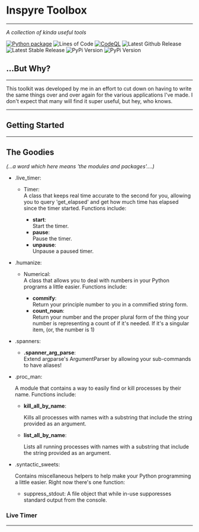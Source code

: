 # Inspyre Toolbox

----
*A collection of kinda useful tools*


[![Python package](https://github.com/tayjaybabee/Inspyre-Toolbox/actions/workflows/python-package.yml/badge.svg?branch=main)](https://github.com/tayjaybabee/Inspyre-Toolbox/actions/workflows/python-package.yml)
![Lines of Code](https://badgen.net/codeclimate/loc/tayjaybabee/Inspyre-Toolbox)
[![CodeQL](https://github.com/tayjaybabee/Inspyre-Toolbox/actions/workflows/codeql-analysis.yml/badge.svg)](https://github.com/tayjaybabee/Inspyre-Toolbox/actions/workflows/codeql-analysis.yml)
![Latest Github Release](https://badgen.net/github/release/tayjaybabee/Inspyre-Toolbox)
![Latest Stable Release](https://badgen.net/github/release/tayjaybabee/Inspyre-Toolbox/stable)
![PyPi Version](https://badgen.net/pypi/v/Inspyre-Toolbox)
![PyPi Version](https://badgen.net/pypi/python/Inspyre-Toolbox)

## ...But Why?

----

This toolkit was developed by me in an effort to cut down on having to write the same things over and over again for the various applications I've made. I don't expect that many will find it super useful, but hey, who knows.

----

Getting Started
----

----

## The Goodies

*(...a word which here means 'the modules and packages'....)*

* .live_timer: <br>
  
  * Timer: <br>
    A class that keeps real time accurate to the second for you, allowing you to query 'get_elapsed' and get how much time has elapsed since the timer started. Functions include:
  
    * **start**: <br>
      Start the timer.
    * **pause**: <br>
      Pause the timer.
    * **unpause**: <br>
      Unpause a paused timer.
    
* .humanize: <br>
  
  * Numerical: <br>
    A class that allows you to deal with numbers in your Python programs a little easier. Functions include:
    
    * **commify**: <br>
      Return your principle number to you in a commified string form.
    * **count_noun**: <br>
      Return your number and the proper plural form of the thing your number is representing a count of if it's needed. If it's a singular item, (or, the number is 1)

* .spanners: <br>

  * **.spanner_arg_parse**: <br>
    Extend argparse's ArgumentParser by allowing your sub-commands to have aliases!
    
* .proc_man: <br>
  
  A module that contains a way to easily find or kill processes by their name. Functions include:
  
  * **kill_all_by_name**: <br>
  
    Kills all processes with names with a substring that include the string provided as an argument.
    
   * **list_all_by_name**: <br>
     
     Lists all running processes with names with a substring that include the string provided as an argument.
     
* .syntactic_sweets: <br>
  
  Contains miscellaneous helpers to help make your Python programming a little easier. Right now there's one function:
  
    * suppress_stdout:
      A file object that while in-use supporesses standard output from the console.
  
### Live Timer

----

